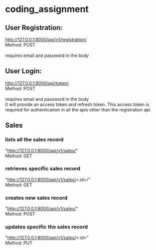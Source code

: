 # coding_assignment

## User Registration:
http://127.0.0.1:8000/api/v1/registration/
<br>
Method: POST  
<br>
requires email and password in the body

## User Login:
http://127.0.0.1:8000/api/token/
<br>
Method: POST  
<br>
requires email and password in the body
<br>
It will provide an access token and refresh token. This access token is required for authentication in all the apis other than the registration api.

## Sales
### lists all the sales record
 "http://127.0.0.1:8000/api/v1/sales/"
 <br>
 Method: GET

### retrieves specific sales record
 "http://127.0.0.1:8000/api/v1/sales/<:id>/"
 <br>
 Method: GET
 
### creates new sales record
 "http://127.0.0.1:8000/api/v1/sales/"
 <br>
 Method: POST
 
### updates specific the sales record
 "http://127.0.0.1:8000/api/v1/sales/<:id>"
 <br>
 Method: PUT
